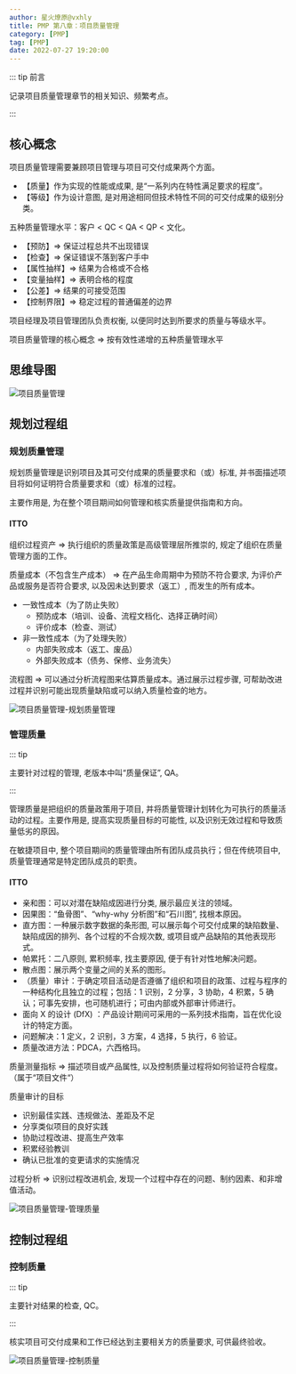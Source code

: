 ```yaml
---
author: 星火燎原@vxhly
title: PMP 第八章：项目质量管理
category: [PMP]
tag: [PMP]
date: 2022-07-27 19:20:00
---
```


::: tip 前言

记录项目质量管理章节的相关知识、频繁考点。

:::

<!-- more -->

## 核心概念

项目质量管理需要兼顾项目管理与项目可交付成果两个方面。

- 【质量】作为实现的性能或成果, 是“一系列内在特性满足要求的程度”。
- 【等级】作为设计意图, 是对用途相同但技术特性不同的可交付成果的级别分类。

五种质量管理水平：客户 < QC < QA < QP < 文化。

- 【预防】=> 保证过程总共不出现错误
- 【检查】=> 保证错误不落到客户手中
- 【属性抽样】=> 结果为合格或不合格
- 【变量抽样】=> 表明合格的程度
- 【公差】=> 结果的可接受范围
- 【控制界限】=> 稳定过程的普通偏差的边界

项目经理及项目管理团队负责权衡, 以便同时达到所要求的质量与等级水平。

项目质量管理的核心概念 => 按有效性递增的五种质量管理水平

## 思维导图

![项目质量管理](/assets/project-quality-management.png)

## 规划过程组

### 规划质量管理

规划质量管理是识别项目及其可交付成果的质量要求和（或）标准, 并书面描述项目将如何证明符合质量要求和（或）标准的过程。

主要作用是, 为在整个项目期间如何管理和核实质量提供指南和方向。

#### ITTO

组织过程资产 => 执行组织的质量政策是高级管理层所推崇的, 规定了组织在质量管理方面的工作。

质量成本（不包含生产成本） => 在产品生命周期中为预防不符合要求, 为评价产品或服务是否符合要求, 以及因未达到要求（返工）, 而发生的所有成本。

- 一致性成本（为了防止失败）
  - 预防成本（培训、设备、流程文档化、选择正确时间）
  - 评价成本（检查、测试）
- 非一致性成本（为了处理失败）
  - 内部失败成本（返工、废品）
  - 外部失败成本（债务、保修、业务流失）

流程图 => 可以通过分析流程图来估算质量成本。通过展示过程步骤, 可帮助改进过程并识别可能出现质量缺陷或可以纳入质量检查的地方。

![项目质量管理-规划质量管理](/assets/project-quality-management-1.png)

### 管理质量

::: tip

主要针对过程的管理, 老版本中叫“质量保证”, QA。

:::

管理质量是把组织的质量政策用于项目, 并将质量管理计划转化为可执行的质量活动的过程。主要作用是, 提高实现质量目标的可能性, 以及识别无效过程和导致质量低劣的原因。

在敏捷项目中, 整个项目期间的质量管理由所有团队成员执行；但在传统项目中, 质量管理通常是特定团队成员的职责。

#### ITTO

- 亲和图：可以对潜在缺陷成因进行分类, 展示最应关注的领域。
- 因果图：“鱼骨图”、“why-why 分析图”和“石川图”, 找根本原因。
- 直方图：一种展示数字数据的条形图, 可以展示每个可交付成果的缺陷数量、缺陷成因的排列、各个过程的不合规次数, 或项目或产品缺陷的其他表现形式。
- 帕累托：二八原则, 累积频率, 找主要原因, 便于有针对性地解决问题。
- 散点图：展示两个变量之间的关系的图形。
- （质量）审计：于确定项目活动是否遵循了组织和项目的政策、过程与程序的一种结构化且独立的过程；包括：1 识别，2 分享，3 协助，4 积累，5 确 认；可事先安排，也可随机进行；可由内部或外部审计师进行。
- 面向 X 的设计 (DfX) ：产品设计期间可采用的一系列技术指南，旨在优化设计的特定方面。
- 问题解决：1 定义，2 识别，3 方案，4 选择，5 执行，6 验证。
- 质量改进方法：PDCA，六西格玛。

质量测量指标 => 描述项目或产品属性, 以及控制质量过程将如何验证符合程度。（属于“项目文件“）

质量审计的目标

- 识别最佳实践、违规做法、差距及不足
- 分享类似项目的良好实践
- 协助过程改进、提高生产效率
- 积累经验教训
- 确认已批准的变更请求的实施情况

过程分析 => 识别过程改进机会, 发现一个过程中存在的问题、制约因素、和非增值活动。

![项目质量管理-管理质量](/assets/project-quality-management-2.png)

## 控制过程组

### 控制质量

::: tip

主要针对结果的检查, QC。

:::

核实项目可交付成果和工作已经达到主要相关方的质量要求, 可供最终验收。

![项目质量管理-控制质量](/assets/project-quality-management-3.png)
